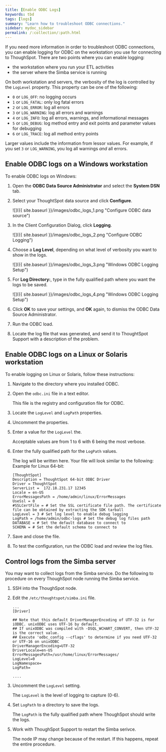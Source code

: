 ```yaml
---
title: [Enable ODBC Logs]
keywords: tbd
tags: [logs]
summary: "Learn how to troubleshoot ODBC connections."
sidebar: mydoc_sidebar
permalink: /:collection/:path.html
---
```

If you need more information in order to troubleshoot ODBC connections, you can
enable logging for ODBC on the workstation you use for connecting to ThoughSpot.  There are two points where you can enable logging:

* the workstation where you run your ETL activities
* the server where the Simba service is running

On both workstation and servers, the verbosity of the log is controlled by the
`LogLevel` property. This property can be one of the following:

  * `0` or `LOG_OFF`: no logging occurs
  * `1` or `LOG_FATAL`: only log fatal errors
  * `2` or `LOG_ERROR`: log all errors
  * `3` or `LOG_WARNING`: log all errors and warnings
  * `4` or `LOG_INFO`: log all errors, warnings, and informational messages
  * `5` or `LOG_DEBUG`: log method entry and exit points and parameter values for debugging
  * `6` or `LOG_TRACE`: log all method entry points

Larger values include the information from lessor values. For example, if you
set `3` or `LOG_WARNING`, you log all warnings _and_ all errors.

## Enable ODBC logs on a Windows workstation

To enable ODBC logs on Windows:

1. Open the **ODBC Data Source Administrator** and select the **System DSN** tab.
2. Select your ThoughtSpot data source and click **Configure**.

     ![]({{ site.baseurl }}/images/odbc_logs_1.png "Configure ODBC data source")

3. In the Client Configuration Dialog, click **Logging**.

     ![]({{ site.baseurl }}/images/odbc_logs_2.png "Configure ODBC Logging")

4. Choose a **Log Level**, depending on what level of verbosity you want to show in the logs.

     ![]({{ site.baseurl }}/images/odbc_logs_3.png "Windows ODBC Logging Setup")

5. For **Log Directory:**, type in the fully qualified path where you want the logs to be saved.

     ![]({{ site.baseurl }}/images/odbc_logs_4.png "Windows ODBC Logging Setup")

6. Click **OK** to save your settings, and **OK** again, to dismiss the ODBC Data Source Administrator.
7. Run the ODBC load.
8. Locate the log file that was generated, and send it to ThoughtSpot Support with a description of the problem.


## Enable ODBC logs on a Linux or Solaris workstation

To enable logging on Linux or Solaris, follow these instructions:

1. Navigate to the directory where you installed ODBC.
2. Open the `odbc.ini` file in a text editor.

   This file is the registry and configuration file for ODBC.

3. Locate the `LogLevel` and `LogPath` properties.
4. Uncomment the properties.
5. Enter a value for  the `LogLevel` the.

   Acceptable values are from 1 to 6 with 6 being the most verbose.

7. Enter the fully qualified path for the  `LogPath` values.

   The log will be written here.  Your file will look similar to the following:
   Example for Linux 64-bit:

   ```
   [ThoughtSpot]
   Description = ThoughtSpot 64-bit ODBC Driver
   Driver = ThoughtSpot
   ServerList =  172.18.231.17 12345
   Locale = en-US
   ErrorMessagesPath = /home/admin/linux/ErrorMessages
   UseSsl = 0
   #SSLCertFile = # Set the SSL certificate file path. The certificate file can be obtained by extracting the SDK tarball
   LogLevel = 3 # Set log level to enable debug logging
   LogPath = /home/admin/odbc-logs # Set the debug log files path
   DATABASE = # Set the default database to connect to
   SCHEMA = # Set the default schema to connect to
   ```

8. Save and close the file.
9. To test the configuration, run the ODBC load and review the log files.


## Control logs from the Simba server

You may want to collect logs from the Simba service. Do the
following to procedure on every ThoughSpot node running the Simba service.

1. SSH into the ThoughSpot node.
2. Edit the `/etc/thoughtspot/simba.ini` file.

    ```
    ...
    [Driver]

    ## Note that this default DriverManagerEncoding of UTF-32 is for iODBC. unixODBC uses UTF-16 by default.
    ## If unixODBC was compiled with -DSQL_WCHART_CONVERT, then UTF-32 is the correct value.
    ## Execute 'odbc_config --cflags' to determine if you need UTF-32 or UTF-16 on unixODBC
    DriverManagerEncoding=UTF-32
    DriverLocale=en-US
    ErrorMessagesPath=/usr/home/linux/ErrorMessages/
    LogLevel=0
    LogNamespace=
    LogPath=

    ....
    ```

3. Uncomment the `LogLevel` setting.

    The `LogLevel` is the level of logging to capture (0-6).


4. Set `LogPath` to a directory to save the logs.

   The `LogPath` is the fully qualified path where ThoughSpot should write the logs.

2. Work with ThoughSpot Support to restart the Simba serivce.

    The node IP may change because of the restart. If this happens, repeat the entire procedure.
